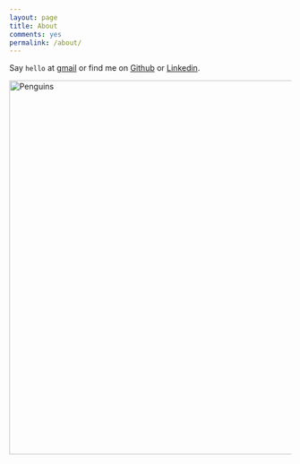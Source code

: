 ```yaml
---
layout: page
title: About
comments: yes
permalink: /about/
---
```


Say `hello` at [gmail](peawinter@gmail.com) or find me on <a href="https://github.com/{{site.github_username}}" title="GithubID: {{site.github_username}}">Github</a> or <a href="https://www.linkedin.com/in/{{site.linkedin_username}}" title="LinkedinID: {{site.linkedin_username}}">Linkedin</a>.

<img title="Penguins" src="http://ngm.nationalgeographic.com/u/TvyamNb-BivtNwcoxtkc5xGBuGkIMh_nj4UJHQKuor8OGBgildlntC1OaL6UhD2jfsxi4DurmBeJ0Q/" alt="Penguins" width="580" height="668" />
